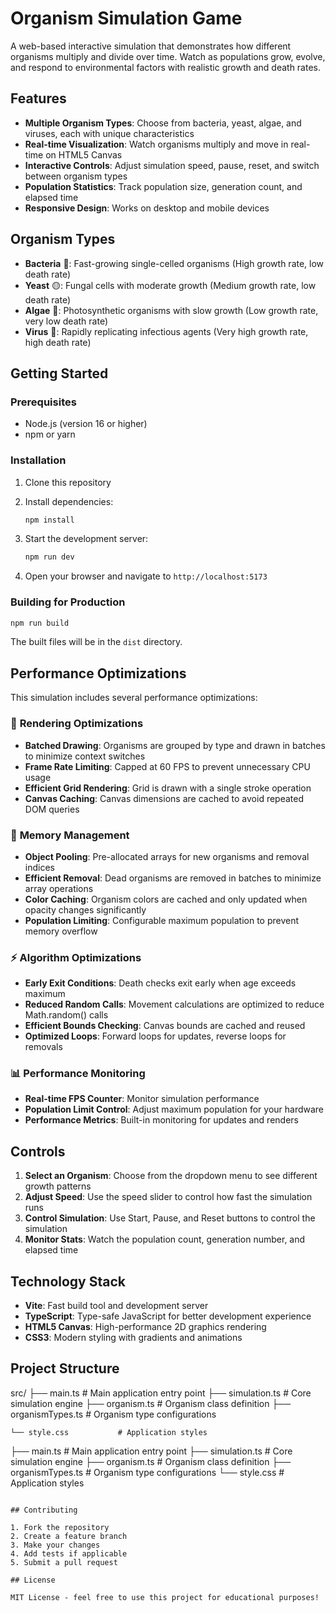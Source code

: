# Organism Simulation Game

A web-based interactive simulation that demonstrates how different organisms multiply and divide over time. Watch as populations grow, evolve, and respond to environmental factors with realistic growth and death rates.

## Features

- **Multiple Organism Types**: Choose from bacteria, yeast, algae, and viruses, each with unique characteristics
- **Real-time Visualization**: Watch organisms multiply and move in real-time on HTML5 Canvas
- **Interactive Controls**: Adjust simulation speed, pause, reset, and switch between organism types
- **Population Statistics**: Track population size, generation count, and elapsed time
- **Responsive Design**: Works on desktop and mobile devices

## Organism Types

- **Bacteria** 🦠: Fast-growing single-celled organisms (High growth rate, low death rate)
- **Yeast** 🟡: Fungal cells with moderate growth (Medium growth rate, low death rate)
- **Algae** 🔵: Photosynthetic organisms with slow growth (Low growth rate, very low death rate)
- **Virus** 🔴: Rapidly replicating infectious agents (Very high growth rate, high death rate)

## Getting Started

### Prerequisites

- Node.js (version 16 or higher)
- npm or yarn

### Installation

1. Clone this repository
2. Install dependencies:

   ```bash
   npm install
   ```

3. Start the development server:

   ```bash
   npm run dev
   ```

4. Open your browser and navigate to `http://localhost:5173`

### Building for Production

```bash
npm run build
```

The built files will be in the `dist` directory.

## Performance Optimizations

This simulation includes several performance optimizations:

### 🚀 **Rendering Optimizations**

- **Batched Drawing**: Organisms are grouped by type and drawn in batches to minimize context switches
- **Frame Rate Limiting**: Capped at 60 FPS to prevent unnecessary CPU usage
- **Efficient Grid Rendering**: Grid is drawn with a single stroke operation
- **Canvas Caching**: Canvas dimensions are cached to avoid repeated DOM queries

### 🧠 **Memory Management**

- **Object Pooling**: Pre-allocated arrays for new organisms and removal indices
- **Efficient Removal**: Dead organisms are removed in batches to minimize array operations
- **Color Caching**: Organism colors are cached and only updated when opacity changes significantly
- **Population Limiting**: Configurable maximum population to prevent memory overflow

### ⚡ **Algorithm Optimizations**

- **Early Exit Conditions**: Death checks exit early when age exceeds maximum
- **Reduced Random Calls**: Movement calculations are optimized to reduce Math.random() calls
- **Efficient Bounds Checking**: Canvas bounds are cached and reused
- **Optimized Loops**: Forward loops for updates, reverse loops for removals

### 📊 **Performance Monitoring**

- **Real-time FPS Counter**: Monitor simulation performance
- **Population Limit Control**: Adjust maximum population for your hardware
- **Performance Metrics**: Built-in monitoring for updates and renders

## Controls

1. **Select an Organism**: Choose from the dropdown menu to see different growth patterns
2. **Adjust Speed**: Use the speed slider to control how fast the simulation runs
3. **Control Simulation**: Use Start, Pause, and Reset buttons to control the simulation
4. **Monitor Stats**: Watch the population count, generation number, and elapsed time

## Technology Stack

- **Vite**: Fast build tool and development server
- **TypeScript**: Type-safe JavaScript for better development experience
- **HTML5 Canvas**: High-performance 2D graphics rendering
- **CSS3**: Modern styling with gradients and animations

## Project Structure

src/
├── main.ts              # Main application entry point
├── simulation.ts        # Core simulation engine
├── organism.ts          # Organism class definition
├── organismTypes.ts     # Organism type configurations

```text
└── style.css           # Application styles
```

├── main.ts              # Main application entry point
├── simulation.ts        # Core simulation engine
├── organism.ts          # Organism class definition
├── organismTypes.ts     # Organism type configurations
└── style.css           # Application styles

```text

## Contributing

1. Fork the repository
2. Create a feature branch
3. Make your changes
4. Add tests if applicable
5. Submit a pull request

## License

MIT License - feel free to use this project for educational purposes!
